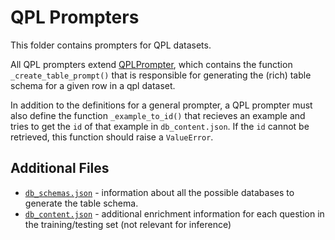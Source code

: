 # QPL Prompters

This folder contains prompters for QPL datasets.

All QPL prompters extend [QPLPrompter](base.py), which contains the function `_create_table_prompt()` that is responsible for generating the (rich) table schema for a given row in a qpl dataset.

In addition to the definitions for a general prompter, a QPL prompter must also define the function `_example_to_id()` that recieves an example and tries to get the `id` of that example in `db_content.json`. If the `id` cannot be retrieved, this function should raise a `ValueError`.

## Additional Files

* [`db_schemas.json`](db_schemas.json) - information about all the possible databases to generate the table schema.
* [`db_content.json`](db_content.json) - additional enrichment information for each question in the training/testing set (not relevant for inference)
